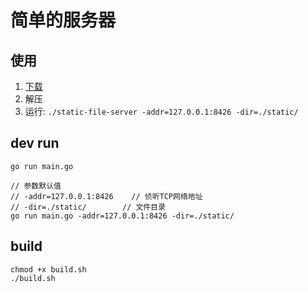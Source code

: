 # 简单的服务器

## 使用

1. [下载](https://github.com/liam-lin09/static-file-server/packages)
2. 解压
3. 运行: `./static-file-server -addr=127.0.0.1:8426 -dir=./static/`

## dev run

```
go run main.go

// 参数默认值
// -addr=127.0.0.1:8426    // 侦听TCP网络地址
// -dir=./static/        // 文件目录
go run main.go -addr=127.0.0.1:8426 -dir=./static/
```

## build

```
chmod +x build.sh
./build.sh
```

